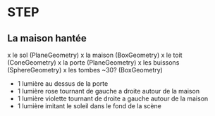 # STEP

## La maison hantée
x le sol (PlaneGeometry)
x la maison (BoxGeometry)
x le toit (ConeGeometry)
x la porte (PlaneGeometry)
x les buissons (SphereGeometry)
x les tombes ~30? (BoxGeometry)
- 1 lumière au dessus de la porte
- 1 lumière rose tournant de gauche a droite autour de la maison
- 1 lumière violette tournant de droite a gauche autour de la maison
- 1 lumière imitant le soleil dans le fond de la scène